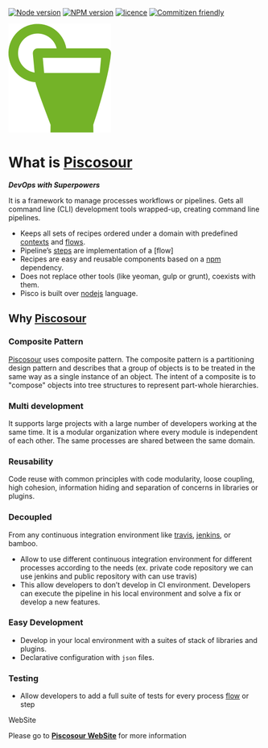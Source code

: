 [![Node version](http://img.shields.io/node/v/piscosour.svg)](
https://github.com/cellsjs/piscosour/blob/master/package.json)
[![NPM version](http://img.shields.io/npm/v/piscosour.svg)](https://github.com/cellsjs/piscosour/blob/master/package.json)
[![licence](http://img.shields.io/npm/l/piscosour.svg)](https://github.com/cellsjs/piscosour/blob/master/package.json)
[![Commitizen friendly](https://img.shields.io/badge/commitizen-friendly-brightgreen.svg)](http://commitizen.github.io/cz-cli/)

[![Piscosour: Get all your devops tools wrapped-up!](docs/images/logo.png)](http://cellsjs.github.io/piscosour/)

# What is [Piscosour](http://cellsjs.github.io/piscosour/)

***DevOps with Superpowers***

It is a framework to manage processes workflows or pipelines. Gets all command line (CLI) development tools wrapped-up, creating command line pipelines.

- Keeps all sets of recipes ordered under a domain with predefined [contexts](./guides/01-contexts.md) and [flows](./guides/03-flows.md).
- Pipeline’s [steps](./guides/02-steps.md) are implementation of a [flow]
- Recipes are easy and reusable components based on a [npm](https://www.npmjs.com) dependency.
- Does not replace other tools (like yeoman, gulp or grunt), coexists with them.
- Pisco is built over [nodejs](https://nodejs.org/) language.

## Why [Piscosour](http://cellsjs.github.io/piscosour/)

### Composite Pattern

[Piscosour](http://cellsjs.github.io/piscosour/) uses composite pattern. The composite pattern is a partitioning design pattern and describes that a group of objects is to be treated in the same way as a single instance of an object. The intent of a composite is to "compose" objects into tree structures to represent part-whole hierarchies.

### Multi development

It supports large projects with a large number of developers working at the same time. It is a modular organization where every module is independent of each other. The same processes are shared between the same domain.

### Reusability

Code reuse with common principles with code modularity, loose coupling, high cohesion, information hiding and separation of concerns in libraries or plugins.

### Decoupled

From any continuous integration environment like [travis](https://travis-ci.org), [jenkins](https://jenkins.io), or bamboo.
- Allow to use different continuous integration environment for different processes according to the needs (ex. private code repository we can use jenkins and public repository with can use travis)
- This allow developers to don’t develop in CI environment. Developers can execute the pipeline in his local environment and solve a fix or develop a new features.

### Easy Development

- Develop in your local environment with a suites of stack of libraries and plugins.
- Declarative configuration with `json` files.

### Testing

- Allow developers to add a full suite of tests for every process [flow](./guides/03-flows.md) or step

WebSite

Please go to **[Piscosour WebSite](http://cellsjs.github.io/piscosour/)** for more information